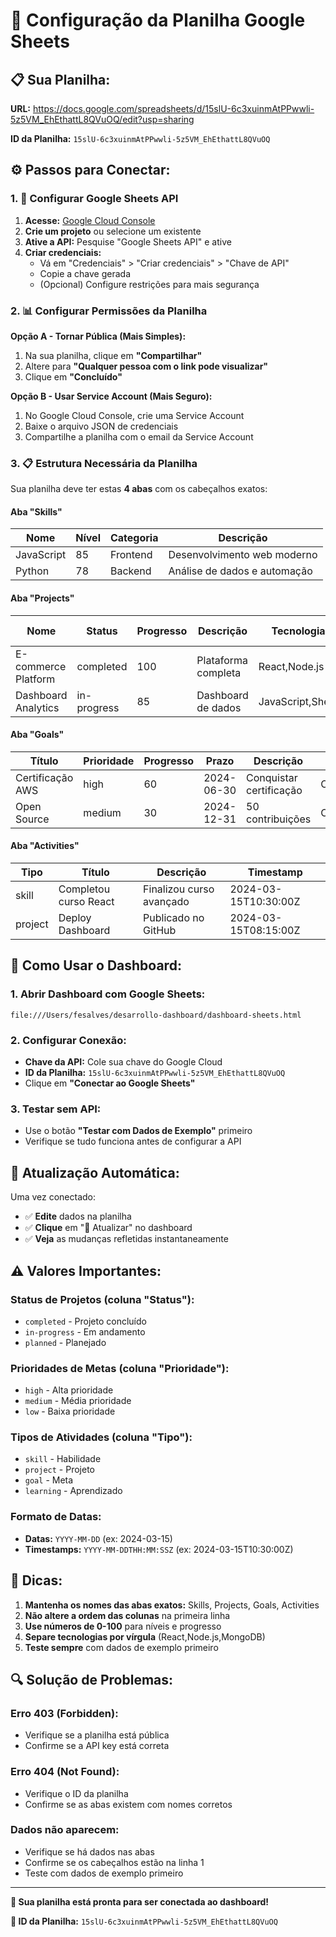 # 🔗 Configuração da Planilha Google Sheets

## 📋 **Sua Planilha:**
**URL:** https://docs.google.com/spreadsheets/d/15slU-6c3xuinmAtPPwwli-5z5VM_EhEthattL8QVuOQ/edit?usp=sharing

**ID da Planilha:** `15slU-6c3xuinmAtPPwwli-5z5VM_EhEthattL8QVuOQ`

## ⚙️ **Passos para Conectar:**

### 1. 🔑 **Configurar Google Sheets API**

1. **Acesse:** [Google Cloud Console](https://console.cloud.google.com/)
2. **Crie um projeto** ou selecione um existente
3. **Ative a API:** Pesquise "Google Sheets API" e ative
4. **Criar credenciais:**
   - Vá em "Credenciais" > "Criar credenciais" > "Chave de API"
   - Copie a chave gerada
   - (Opcional) Configure restrições para mais segurança

### 2. 📊 **Configurar Permissões da Planilha**

**Opção A - Tornar Pública (Mais Simples):**
1. Na sua planilha, clique em **"Compartilhar"**
2. Altere para **"Qualquer pessoa com o link pode visualizar"**
3. Clique em **"Concluído"**

**Opção B - Usar Service Account (Mais Seguro):**
1. No Google Cloud Console, crie uma Service Account
2. Baixe o arquivo JSON de credenciais
3. Compartilhe a planilha com o email da Service Account

### 3. 📋 **Estrutura Necessária da Planilha**

Sua planilha deve ter estas **4 abas** com os cabeçalhos exatos:

#### **Aba "Skills"**
| Nome | Nível | Categoria | Descrição |
|------|-------|-----------|-----------|
| JavaScript | 85 | Frontend | Desenvolvimento web moderno |
| Python | 78 | Backend | Análise de dados e automação |

#### **Aba "Projects"**
| Nome | Status | Progresso | Descrição | Tecnologias | Data Início | Data Fim |
|------|--------|-----------|-----------|-------------|-------------|----------|
| E-commerce Platform | completed | 100 | Plataforma completa | React,Node.js | 2024-01-15 | 2024-03-20 |
| Dashboard Analytics | in-progress | 85 | Dashboard de dados | JavaScript,Sheets | 2024-02-01 | 2024-04-30 |

#### **Aba "Goals"**
| Título | Prioridade | Progresso | Prazo | Descrição | Categoria |
|--------|------------|-----------|-------|-----------|-----------|
| Certificação AWS | high | 60 | 2024-06-30 | Conquistar certificação | Certification |
| Open Source | medium | 30 | 2024-12-31 | 50 contribuições | Community |

#### **Aba "Activities"**
| Tipo | Título | Descrição | Timestamp |
|------|--------|-----------|-----------|
| skill | Completou curso React | Finalizou curso avançado | 2024-03-15T10:30:00Z |
| project | Deploy Dashboard | Publicado no GitHub | 2024-03-15T08:15:00Z |

## 🚀 **Como Usar o Dashboard:**

### 1. **Abrir Dashboard com Google Sheets:**
```
file:///Users/fesalves/desarrollo-dashboard/dashboard-sheets.html
```

### 2. **Configurar Conexão:**
- **Chave da API:** Cole sua chave do Google Cloud
- **ID da Planilha:** `15slU-6c3xuinmAtPPwwli-5z5VM_EhEthattL8QVuOQ`
- Clique em **"Conectar ao Google Sheets"**

### 3. **Testar sem API:**
- Use o botão **"Testar com Dados de Exemplo"** primeiro
- Verifique se tudo funciona antes de configurar a API

## 🔄 **Atualização Automática:**

Uma vez conectado:
- ✅ **Edite** dados na planilha
- ✅ **Clique** em "🔄 Atualizar" no dashboard
- ✅ **Veja** as mudanças refletidas instantaneamente

## ⚠️ **Valores Importantes:**

### **Status de Projetos (coluna "Status"):**
- `completed` - Projeto concluído
- `in-progress` - Em andamento
- `planned` - Planejado

### **Prioridades de Metas (coluna "Prioridade"):**
- `high` - Alta prioridade
- `medium` - Média prioridade  
- `low` - Baixa prioridade

### **Tipos de Atividades (coluna "Tipo"):**
- `skill` - Habilidade
- `project` - Projeto
- `goal` - Meta
- `learning` - Aprendizado

### **Formato de Datas:**
- **Datas:** `YYYY-MM-DD` (ex: 2024-03-15)
- **Timestamps:** `YYYY-MM-DDTHH:MM:SSZ` (ex: 2024-03-15T10:30:00Z)

## 🎯 **Dicas:**

1. **Mantenha os nomes das abas exatos:** Skills, Projects, Goals, Activities
2. **Não altere a ordem das colunas** na primeira linha
3. **Use números de 0-100** para níveis e progresso
4. **Separe tecnologias por vírgula** (React,Node.js,MongoDB)
5. **Teste sempre** com dados de exemplo primeiro

## 🔍 **Solução de Problemas:**

### **Erro 403 (Forbidden):**
- Verifique se a planilha está pública
- Confirme se a API key está correta

### **Erro 404 (Not Found):**
- Verifique o ID da planilha
- Confirme se as abas existem com nomes corretos

### **Dados não aparecem:**
- Verifique se há dados nas abas
- Confirme se os cabeçalhos estão na linha 1
- Teste com dados de exemplo primeiro

---

**🎉 Sua planilha está pronta para ser conectada ao dashboard!**

**📍 ID da Planilha:** `15slU-6c3xuinmAtPPwwli-5z5VM_EhEthattL8QVuOQ`

